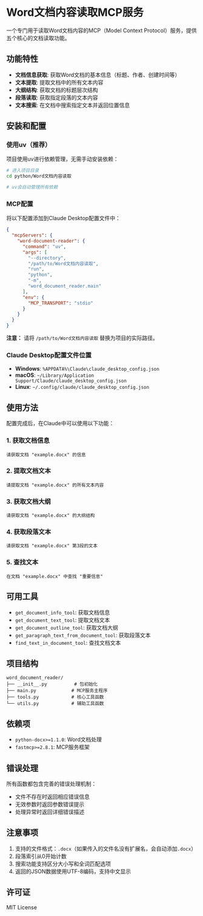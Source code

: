# Word文档内容读取MCP服务

一个专门用于读取Word文档内容的MCP（Model Context Protocol）服务，提供五个核心的文档读取功能。

## 功能特性

- **文档信息获取**: 获取Word文档的基本信息（标题、作者、创建时间等）
- **文本提取**: 提取文档中的所有文本内容
- **大纲结构**: 获取文档的标题层次结构
- **段落读取**: 获取指定段落的文本内容
- **文本搜索**: 在文档中搜索指定文本并返回位置信息

## 安装和配置

### 使用uv（推荐）

项目使用uv进行依赖管理，无需手动安装依赖：

```bash
# 进入项目目录
cd python/Word文档内容读取

# uv会自动管理所有依赖
```

### MCP配置

将以下配置添加到Claude Desktop配置文件中：

```json
{
  "mcpServers": {
    "word-document-reader": {
      "command": "uv",
      "args": [
        "--directory",
        "/path/to/Word文档内容读取",
        "run",
        "python",
        "-m",
        "word_document_reader.main"
      ],
      "env": {
        "MCP_TRANSPORT": "stdio"
      }
    }
  }
}
```

**注意：** 请将 `/path/to/Word文档内容读取` 替换为项目的实际路径。

### Claude Desktop配置文件位置

- **Windows**: `%APPDATA%\Claude\claude_desktop_config.json`
- **macOS**: `~/Library/Application Support/Claude/claude_desktop_config.json`
- **Linux**: `~/.config/claude/claude_desktop_config.json`

## 使用方法

配置完成后，在Claude中可以使用以下功能：

### 1. 获取文档信息

```
请获取文档 "example.docx" 的信息
```

### 2. 提取文档文本

```
请提取文档 "example.docx" 的所有文本内容
```

### 3. 获取文档大纲

```
请获取文档 "example.docx" 的大纲结构
```

### 4. 获取段落文本

```
请获取文档 "example.docx" 第3段的文本
```

### 5. 查找文本

```
在文档 "example.docx" 中查找 "重要信息"
```

## 可用工具

- `get_document_info_tool`: 获取文档信息
- `get_document_text_tool`: 提取文档文本
- `get_document_outline_tool`: 获取文档大纲
- `get_paragraph_text_from_document_tool`: 获取段落文本
- `find_text_in_document_tool`: 查找文档文本

## 项目结构

```
word_document_reader/
├── __init__.py          # 包初始化
├── main.py             # MCP服务主程序
├── tools.py            # 核心工具函数
└── utils.py            # 辅助工具函数
```

## 依赖项

- `python-docx>=1.1.0`: Word文档处理
- `fastmcp>=2.8.1`: MCP服务框架

## 错误处理

所有函数都包含完善的错误处理机制：
- 文件不存在时返回相应错误信息
- 无效参数时返回参数错误提示
- 处理异常时返回详细错误描述

## 注意事项

1. 支持的文件格式：`.docx`（如果传入的文件名没有扩展名，会自动添加`.docx`）
2. 段落索引从0开始计数
3. 搜索功能支持区分大小写和全词匹配选项
4. 返回的JSON数据使用UTF-8编码，支持中文显示

## 许可证

MIT License
